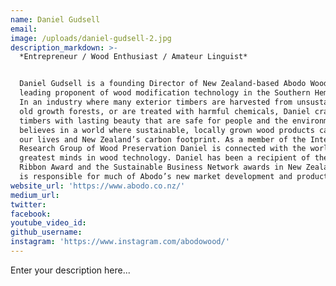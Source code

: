 ```yaml
---
name: Daniel Gudsell
email:
image: /uploads/daniel-gudsell-2.jpg
description_markdown: >-
  *Entrepreneur / Wood Enthusiast / Amateur Linguist*


  Daniel Gudsell is a founding Director of New Zealand-based Abodo Wood - the
  leading proponent of wood modification technology in the Southern Hemisphere.
  In an industry where many exterior timbers are harvested from unsustainable
  old growth forests, or are treated with harmful chemicals, Daniel crafts
  timbers with lasting beauty that are safe for people and the environment. He
  believes in a world where sustainable, locally grown wood products can improve
  our lives and New Zealand’s carbon footprint. As a member of the International
  Research Group of Wood Preservation Daniel is connected with the world’s
  greatest minds in wood technology. Daniel has been a recipient of the Green
  Ribbon Award and the Sustainable Business Network awards in New Zealand, and
  is responsible for much of Abodo’s new market development and product design.
website_url: 'https://www.abodo.co.nz/'
medium_url:
twitter:
facebook:
youtube_video_id:
github_username:
instagram: 'https://www.instagram.com/abodowood/'
---
```


Enter your description here...
